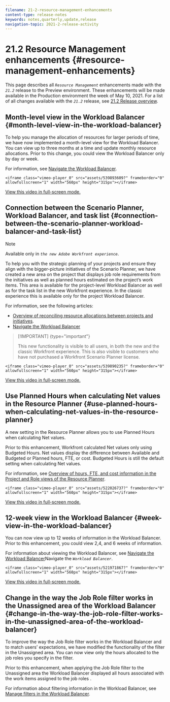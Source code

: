 ```yaml
---
filename: 21-2-resource-management-enhancements
content-type: release-notes
keywords: notes,quarterly,update,release
navigation-topic: 2021-2-release-activity
---
```




# 21.2 Resource Management enhancements {#resource-management-enhancements}

This page describes all *`Resource Management`* enhancements made with the *`21.2`* release to the Preview environment. These enhancements will be made available in the Production environment the week of May 10, 2021. For a list of all changes available with the *`21.2`* release, see [21.2 Release overview](21-2-release-overview.md).


## Month-level view in the Workload Balancer {#month-level-view-in-the-workload-balancer}

To help you manage the allocation of resources for larger periods of time, we have now implemented a month-level view for the Workload Balancer. You can view up to three months at a time and update monthly resource allocations. Prior to this change, you could view the Workload Balancer only by day or week. 


For information, see [Navigate the Workload Balancer](navigate-the-workload-balancer.md).


`<iframe class="vimeo-player_0" src="assets/539893609?" frameborder="0" allowfullscreen="1" width="560px" height="315px"></iframe>` 


[View this video in full-screen mode.](https://vimeo.com/539893609/a86dd40f4f) 


## Connection between the Scenario Planner, Workload Balancer, and task list {#connection-between-the-scenario-planner-workload-balancer-and-task-list}



>[!NOTE]
>
>Available only in *`the new Adobe Workfront experience`*.


To help you with the strategic planning of your projects and ensure they align with the bigger-picture initiatives of the Scenario Planner, we have created a new area on the project that displays job role requirements from the initiatives as well as planned hours estimated on the project’s work items. This area is available for the project-level Workload Balancer as well as for the task list in the new Workfront experience. In the classic experience this is available only for the project Workload Balancer.


For information, see the following articles:



*  [Overview of reconciling resource allocations between projects and initiatives](overview-reconcile-allocations-between-projects-initiatives.md).
*  [Navigate the Workload Balancer](navigate-the-workload-balancer.md) 




>[!IMPORTANT] {type="important"}
>
>This new functionality is visible to all users, in both the new and the classic Workfront experience. This is also visible to customers who have not purchased a Workfront Scenario Planner license.


`<iframe class="vimeo-player_0" src="assets/539890235?" frameborder="0" allowfullscreen="1" width="560px" height="315px"></iframe>` 


[View this video in full-screen mode.](https://vimeo.com/539890235/7127d1d666) 


## Use Planned Hours when calculating Net values in the Resource Planner  {#use-planned-hours-when-calculating-net-values-in-the-resource-planner}

A new setting in the Resource Planner allows you to use Planned Hours when calculating Net values. 


Prior to this enhancement, Workfront calculated Net values only using Budgeted Hours. Net values display the difference between Available and Budgeted or Planned hours, FTE, or cost. Budgeted Hours is still the default setting when calculating Net values.


For information, see [Overview of hours, FTE, and cost information in the Project and Role views of the Resource Planner](overview-of-planner-hour-fte-cost-information-in-role-project-views.md).


`<iframe class="vimeo-player_0" src="assets/522026737?" frameborder="0" allowfullscreen="1" width="560px" height="315px"></iframe>` 


[View this video in full-screen mode.](https://vimeo.com/522026737/0cb6ce8144) 


## 12-week view in the Workload Balancer {#week-view-in-the-workload-balancer}

You can now view up to 12 weeks of information in the Workload Balancer. Prior to this enhancement, you could view 2,4, and 6 weeks of information.


For information about viewing the Workload Balancer, see [Navigate the Workload Balancer](navigate-the-workload-balancer.md)Navigate the *`Workload Balancer`*.


`<iframe class="vimeo-player_0" src="assets/521971867?" frameborder="0" allowfullscreen="1" width="560px" height="315px"></iframe>` 


[View this video in full-screen mode.](https://vimeo.com/521971867/daebeb2c7f) 


## Change in the way the Job Role filter works in the Unassigned area of the Workload Balancer {#change-in-the-way-the-job-role-filter-works-in-the-unassigned-area-of-the-workload-balancer}

To improve the way the Job Role filter works in the Workload Balancer and to match users’ expectations, we have modified the functionality of the filter in the Unassigned area. You can now view only the hours allocated to the job roles you specify in the filter. 


Prior to this enhancement, when applying the Job Role filter to the Unassigned area the Workload Balancer displayed all hours associated with the work items assigned to the job roles . 


For information about filtering information in the Workload Balancer, see [Manage filters in the Workload Balancer](filter-information-workload-balancer.md).
